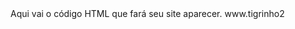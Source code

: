 <!DOCTYPE html>
<html lang="pt-br">
  <head>
    <title>Título da página</title>
    <meta charset="utf-8">
  </head>
  <body>
    Aqui vai o código HTML que fará seu site aparecer.
  </body>www.tigrinho2
</html
